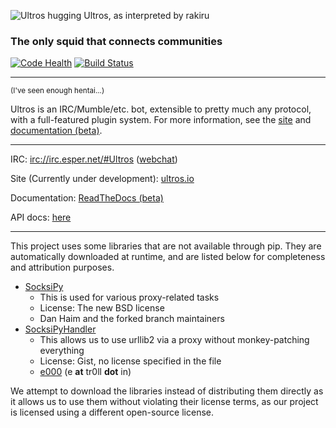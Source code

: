 ![Ultros hugging Ultros, as interpreted by rakiru](https://dl.dropboxusercontent.com/u/7298729/drawings/ultros.png)

### The only squid that connects communities

[![Code Health](https://landscape.io/github/UltrosBot/Ultros/master/landscape.png)](https://landscape.io/github/UltrosBot/Ultros/master)
[![Build Status](https://travis-ci.org/UltrosBot/Ultros.png?branch=master)](https://travis-ci.org/UltrosBot/Ultros)

-------------------

<sub>(I've seen enough hentai...)</sub>

Ultros is an IRC/Mumble/etc. bot, extensible to pretty much any protocol, with a full-featured plugin system.
For more information, see the [site](http://ultros.io) and [documentation (beta)](http://docs.ultros.io).

-------------------

IRC: [irc://irc.esper.net/#Ultros](irc://irc.esper.net/#Ultros) ([webchat](https://webchat.esper.net/?nick=&channels=Ultros))

Site (Currently under development): [ultros.io](https://ultros.io)

Documentation: [ReadTheDocs (beta)](http://docs.ultros.io)

API docs: [here](http://apidocs.ultros.io)

-------------------

This project uses some libraries that are not available through pip. They are automatically downloaded at
runtime, and are listed below for completeness and attribution purposes.

* [SocksiPy](http://socksipy-branch.googlecode.com)
    * This is used for various proxy-related tasks
    * License: The new BSD license
    * Dan Haim and the forked branch maintainers
* [SocksiPyHandler](https://gist.github.com/e000/869791)
    * This allows us to use urllib2 via a proxy without monkey-patching everything
    * License: Gist, no license specified in the file
    * [e000](https://github.com/e000) (e **at** tr0ll **dot** in)

We attempt to download the libraries instead of distributing them directly as it allows us to use them
without violating their license terms, as our project is licensed using a different open-source license.